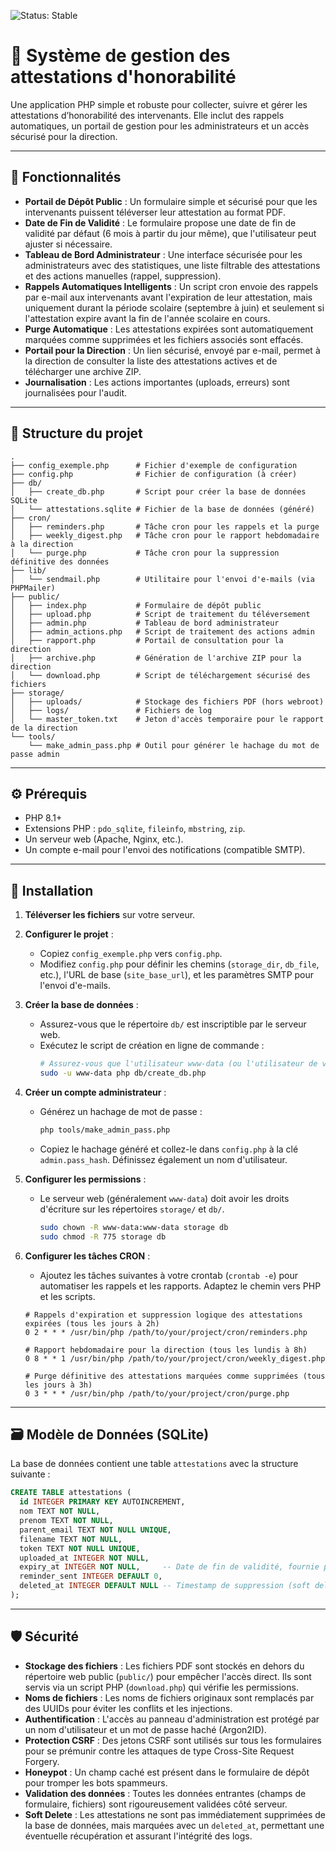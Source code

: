 ![Status: Stable](https://img.shields.io/badge/status-Stable-brightgreen)

# 🧾 Système de gestion des attestations d'honorabilité

Une application PHP simple et robuste pour collecter, suivre et gérer les attestations d’honorabilité des intervenants. Elle inclut des rappels automatiques, un portail de gestion pour les administrateurs et un accès sécurisé pour la direction.

---

## 🎯 Fonctionnalités

*   **Portail de Dépôt Public** : Un formulaire simple et sécurisé pour que les intervenants puissent téléverser leur attestation au format PDF.
*   **Date de Fin de Validité** : Le formulaire propose une date de fin de validité par défaut (6 mois à partir du jour même), que l'utilisateur peut ajuster si nécessaire.
*   **Tableau de Bord Administrateur** : Une interface sécurisée pour les administrateurs avec des statistiques, une liste filtrable des attestations et des actions manuelles (rappel, suppression).
*   **Rappels Automatiques Intelligents** : Un script cron envoie des rappels par e-mail aux intervenants avant l'expiration de leur attestation, mais uniquement durant la période scolaire (septembre à juin) et seulement si l'attestation expire avant la fin de l'année scolaire en cours.
*   **Purge Automatique** : Les attestations expirées sont automatiquement marquées comme supprimées et les fichiers associés sont effacés.
*   **Portail pour la Direction** : Un lien sécurisé, envoyé par e-mail, permet à la direction de consulter la liste des attestations actives et de télécharger une archive ZIP.
*   **Journalisation** : Les actions importantes (uploads, erreurs) sont journalisées pour l'audit.

---

## 📁 Structure du projet

```
.
├── config_exemple.php      # Fichier d'exemple de configuration
├── config.php              # Fichier de configuration (à créer)
├── db/
│   ├── create_db.php       # Script pour créer la base de données SQLite
│   └── attestations.sqlite # Fichier de la base de données (généré)
├── cron/
│   ├── reminders.php       # Tâche cron pour les rappels et la purge
│   ├── weekly_digest.php   # Tâche cron pour le rapport hebdomadaire à la direction
│   └── purge.php           # Tâche cron pour la suppression définitive des données
├── lib/
│   └── sendmail.php        # Utilitaire pour l'envoi d'e-mails (via PHPMailer)
├── public/
│   ├── index.php           # Formulaire de dépôt public
│   ├── upload.php          # Script de traitement du téléversement
│   ├── admin.php           # Tableau de bord administrateur
│   ├── admin_actions.php   # Script de traitement des actions admin
│   ├── rapport.php         # Portail de consultation pour la direction
│   ├── archive.php         # Génération de l'archive ZIP pour la direction
│   └── download.php        # Script de téléchargement sécurisé des fichiers
├── storage/
│   ├── uploads/            # Stockage des fichiers PDF (hors webroot)
│   ├── logs/               # Fichiers de log
│   └── master_token.txt    # Jeton d'accès temporaire pour le rapport de la direction
└── tools/
    └── make_admin_pass.php # Outil pour générer le hachage du mot de passe admin
```

---

## ⚙️ Prérequis

*   PHP 8.1+
*   Extensions PHP : `pdo_sqlite`, `fileinfo`, `mbstring`, `zip`.
*   Un serveur web (Apache, Nginx, etc.).
*   Un compte e-mail pour l'envoi des notifications (compatible SMTP).

---

## 🚀 Installation

1.  **Téléverser les fichiers** sur votre serveur.

2.  **Configurer le projet** :
    *   Copiez `config_exemple.php` vers `config.php`.
    *   Modifiez `config.php` pour définir les chemins (`storage_dir`, `db_file`, etc.), l'URL de base (`site_base_url`), et les paramètres SMTP pour l'envoi d'e-mails.

3.  **Créer la base de données** :
    *   Assurez-vous que le répertoire `db/` est inscriptible par le serveur web.
    *   Exécutez le script de création en ligne de commande :
        ```bash
        # Assurez-vous que l'utilisateur www-data (ou l'utilisateur de votre serveur web) a les droits
        sudo -u www-data php db/create_db.php
        ```

4.  **Créer un compte administrateur** :
    *   Générez un hachage de mot de passe :
        ```bash
        php tools/make_admin_pass.php
        ```
    *   Copiez le hachage généré et collez-le dans `config.php` à la clé `admin.pass_hash`. Définissez également un nom d'utilisateur.

5.  **Configurer les permissions** :
    *   Le serveur web (généralement `www-data`) doit avoir les droits d'écriture sur les répertoires `storage/` et `db/`.
        ```bash
        sudo chown -R www-data:www-data storage db
        sudo chmod -R 775 storage db
        ```

6.  **Configurer les tâches CRON** :
    *   Ajoutez les tâches suivantes à votre crontab (`crontab -e`) pour automatiser les rappels et les rapports. Adaptez le chemin vers PHP et les scripts.

    ```cron
    # Rappels d'expiration et suppression logique des attestations expirées (tous les jours à 2h)
    0 2 * * * /usr/bin/php /path/to/your/project/cron/reminders.php

    # Rapport hebdomadaire pour la direction (tous les lundis à 8h)
    0 8 * * 1 /usr/bin/php /path/to/your/project/cron/weekly_digest.php

    # Purge définitive des attestations marquées comme supprimées (tous les jours à 3h)
    0 3 * * * /usr/bin/php /path/to/your/project/cron/purge.php
    ```

---

## 🗃️ Modèle de Données (SQLite)

La base de données contient une table `attestations` avec la structure suivante :

```sql
CREATE TABLE attestations (
  id INTEGER PRIMARY KEY AUTOINCREMENT,
  nom TEXT NOT NULL,
  prenom TEXT NOT NULL,
  parent_email TEXT NOT NULL UNIQUE,
  filename TEXT NOT NULL,
  token TEXT NOT NULL UNIQUE,
  uploaded_at INTEGER NOT NULL,
  expiry_at INTEGER NOT NULL,     -- Date de fin de validité, fournie par l'utilisateur
  reminder_sent INTEGER DEFAULT 0,
  deleted_at INTEGER DEFAULT NULL -- Timestamp de suppression (soft delete)
);
```

---

## 🛡️ Sécurité

*   **Stockage des fichiers** : Les fichiers PDF sont stockés en dehors du répertoire web public (`public/`) pour empêcher l'accès direct. Ils sont servis via un script PHP (`download.php`) qui vérifie les permissions.
*   **Noms de fichiers** : Les noms de fichiers originaux sont remplacés par des UUIDs pour éviter les conflits et les injections.
*   **Authentification** : L'accès au panneau d'administration est protégé par un nom d'utilisateur et un mot de passe haché (Argon2ID).
*   **Protection CSRF** : Des jetons CSRF sont utilisés sur tous les formulaires pour se prémunir contre les attaques de type Cross-Site Request Forgery.
*   **Honeypot** : Un champ caché est présent dans le formulaire de dépôt pour tromper les bots spammeurs.
*   **Validation des données** : Toutes les données entrantes (champs de formulaire, fichiers) sont rigoureusement validées côté serveur.
*   **Soft Delete** : Les attestations ne sont pas immédiatement supprimées de la base de données, mais marquées avec un `deleted_at`, permettant une éventuelle récupération et assurant l'intégrité des logs.
